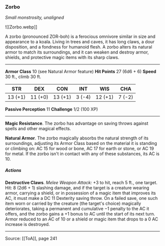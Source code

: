### Zorbo
_Small monstrosity, unaligned_

![[Zorbo.webp]]

A zorbo (pronounced ZOR-boh) is a ferocious omnivore similar in size and appearance to a koala. Living in trees and caves, it has long claws, a dour disposition, and a fondness for humanoid flesh. A zorbo alters its natural armor to match its surroundings, and it can weaken and destroy armor, shields, and protective magic items with its sharp claws.






---

**Armor Class** 10 (see Natural Armor feature)
**Hit Points** 27 (6d6 + 6)
**Speed** 30 ft., climb 30 ft.

| STR     | DEX     | CON     | INT     | WIS     | CHA     |
|---------|---------|---------|---------|---------|---------|
| 13 (+1) | 11 (+0) | 13 (+1) | 3 (-4) | 12 (+1) | 7 (-2) |

**Passive Perception** 11
**Challenge** 1/2 (100 XP)

---

**Magic Resistance**. The zorbo has advantage on saving throws against spells and other magical effects.

**Natural Armor**. The zorbo magically absorbs the natural strength of its surroundings, adjusting its Armor Class based on the material it is standing or climbing on: AC 15 for wood or bone, AC 17 for earth or stone, or AC 19 for metal. If the zorbo isn't in contact with any of these substances, its AC is 10.

##### Actions
**Destructive Claws**. _Melee Weapon Attack:_ +3 to hit, reach 5 ft., one target. Hit: 8 (2d6 + 1) slashing damage, and if the target is a creature wearing armor, carrying a shield, or in possession of a magic item that improves its AC, it must make a DC 11 Dexterity saving throw. On a failed save, one such item worn or carried by the creature (the target's choice) magically deteriorates, taking a permanent and cumulative −1 penalty to the AC it offers, and the zorbo gains a +1 bonus to AC until the start of its next turn. Armor reduced to an AC of 10 or a shield or magic item that drops to a 0 AC increase is destroyed.


---

Source: [[ToA]], page 241